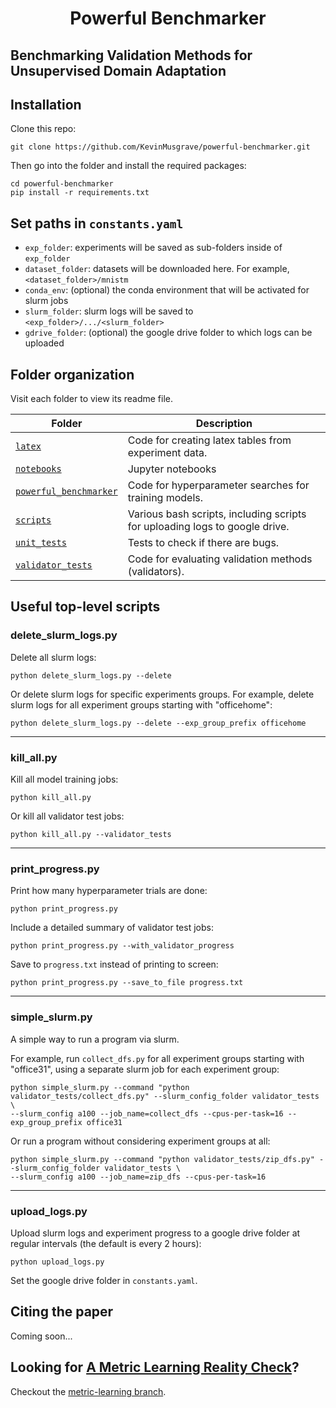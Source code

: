 <h1 align="center">
 Powerful Benchmarker
</h1>

## Benchmarking Validation Methods for Unsupervised Domain Adaptation

## Installation

Clone this repo:
```
git clone https://github.com/KevinMusgrave/powerful-benchmarker.git
```

Then go into the folder and install the required packages:
```
cd powerful-benchmarker
pip install -r requirements.txt
```

## Set paths in `constants.yaml`

- `exp_folder`: experiments will be saved as sub-folders inside of `exp_folder`
- `dataset_folder`: datasets will be downloaded here. For example, `<dataset_folder>/mnistm`
- `conda_env`: (optional) the conda environment that will be activated for slurm jobs
- `slurm_folder`: slurm logs will be saved to `<exp_folder>/.../<slurm_folder>`
- `gdrive_folder`: (optional) the google drive folder to which logs can be uploaded


## Folder organization

Visit each folder to view its readme file.

| Folder | Description |
| - | - |
| [`latex`](https://github.com/KevinMusgrave/powerful-benchmarker/tree/master/latex) | Code for creating latex tables from experiment data.
| [`notebooks`](https://github.com/KevinMusgrave/powerful-benchmarker/tree/master/notebooks) | Jupyter notebooks
| [`powerful_benchmarker`](https://github.com/KevinMusgrave/powerful-benchmarker/tree/master/powerful_benchmarker) | Code for hyperparameter searches for training models.
| [`scripts`](https://github.com/KevinMusgrave/powerful-benchmarker/tree/master/scripts) | Various bash scripts, including scripts for uploading logs to google drive.
| [`unit_tests`](https://github.com/KevinMusgrave/powerful-benchmarker/tree/master/unit_tests) | Tests to check if there are bugs.
| [`validator_tests`](https://github.com/KevinMusgrave/powerful-benchmarker/tree/master/validator_tests) | Code for evaluating validation methods (validators).


## Useful top-level scripts

### delete_slurm_logs.py
Delete all slurm logs:
```
python delete_slurm_logs.py --delete
```

Or delete slurm logs for specific experiments groups. For example, delete slurm logs for all experiment groups starting with "officehome":
```
python delete_slurm_logs.py --delete --exp_group_prefix officehome
```
---
### kill_all.py
Kill all model training jobs:
```
python kill_all.py
```
Or kill all validator test jobs:
```
python kill_all.py --validator_tests
```
---
### print_progress.py
Print how many hyperparameter trials are done:
```
python print_progress.py
```

Include a detailed summary of validator test jobs:
```
python print_progress.py --with_validator_progress
```

Save to `progress.txt` instead of printing to screen:
```
python print_progress.py --save_to_file progress.txt
```
---
### simple_slurm.py
A simple way to run a program via slurm. 

For example, run `collect_dfs.py` for all experiment groups starting with "office31", using a separate slurm job for each experiment group:
```
python simple_slurm.py --command "python validator_tests/collect_dfs.py" --slurm_config_folder validator_tests \
--slurm_config a100 --job_name=collect_dfs --cpus-per-task=16 --exp_group_prefix office31
```

Or run a program without considering experiment groups at all:
```
python simple_slurm.py --command "python validator_tests/zip_dfs.py" --slurm_config_folder validator_tests \
--slurm_config a100 --job_name=zip_dfs --cpus-per-task=16
```
---
### upload_logs.py
Upload slurm logs and experiment progress to a google drive folder at regular intervals (the default is every 2 hours):
```
python upload_logs.py
```
Set the google drive folder in `constants.yaml`.



## Citing the paper

Coming soon...


## Looking for [A Metric Learning Reality Check](https://arxiv.org/pdf/2003.08505.pdf)?
Checkout the [metric-learning branch](https://github.com/KevinMusgrave/powerful-benchmarker/tree/metric-learning).
